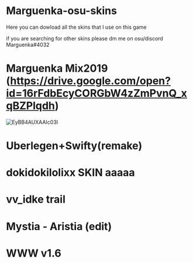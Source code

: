 # Marguenka-osu-skins
Here you can dowload all the skins that I use on this game

if you are searching for other skins please dm me on osu/discord Marguenka#4032

# Marguenka Mix2019 (https://drive.google.com/open?id=16rFdbEcyCORGbW4zZmPvnQ_xqBZPlqdh)
![EyBB4AUXAAIc03I](https://user-images.githubusercontent.com/84647661/125899318-af5f49e4-2650-4f55-9f56-a21a9370dad3.png)


# Uberlegen+Swifty(remake)


# dokidokilolixx SKIN aaaaa


# vv_idke trail


# Mystia - Aristia (edit)


# WWW v1.6
